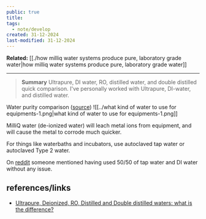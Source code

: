 ```yaml
---
public: true
title: 
tags:
  - note/develop
created: 31-12-2024
last-modified: 31-12-2024
---
```

**Related:** [[./how milliq water systems produce pure, laboratory grade water|how milliq water systems produce pure, laboratory grade water]]

---
> **Summary**
> Ultrapure, DI water, RO, distilled water, and double distilled quick comparison. I've personally worked with Ultrapure, DI-water, and distilled water.


Water purity comparison ([source](https://www.yasa.ltd/post/ultrapure-deionized-ro-distilled-and-double-distilled-waters-what-is-the-difference))
![[../what kind of water to use for equipments-1.png|what kind of water to use for equipments-1.png]]

MilliQ water (de-ionized water) will leach metal ions from equipment, and will cause the metal to corrode much quicker.

For things like waterbaths and incubators, use autoclaved tap water or autoclaved Type 2 water. 

On [reddit](https://www.reddit.com/r/labrats/comments/qosvnl/what_type_of_water_should_i_use_in_water_bath/) someone mentioned having used 50/50 of tap water and DI water without any issue.
## references/links
* [Ultrapure, Deionized, RO, Distilled and Double distilled waters: what is the difference?](https://www.yasa.ltd/post/ultrapure-deionized-ro-distilled-and-double-distilled-waters-what-is-the-difference)
